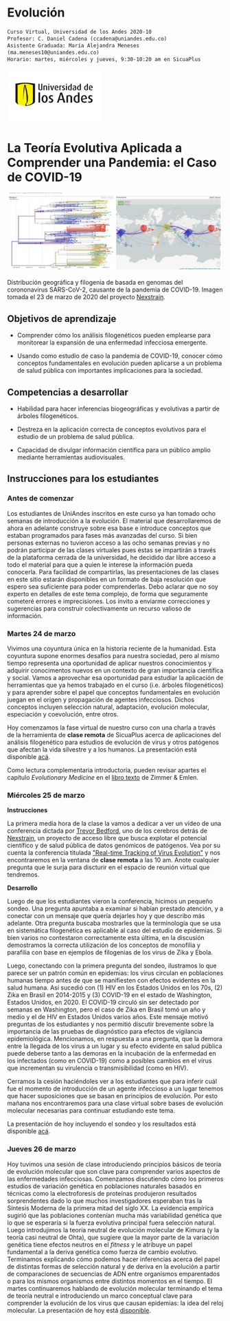 # Evolución 
    
    Curso Virtual, Universidad de los Andes 2020-10
    Profesor: C. Daniel Cadena (ccadena@uniandes.edu.co)
    Asistente Graduada: María Alejandra Meneses (ma.meneses10@uniandes.edu.co)    
    Horario: martes, miércoles y jueves, 9:30-10:20 am en SicuaPlus
![](andes.png)
       
# La Teoría Evolutiva Aplicada a Comprender una Pandemia: el Caso de COVID-19

![](nextstrain.png)

Distribución geográfica y filogenia de basada en genomas del corononavirus SARS-CoV-2, causante de la pandemia de COVID-19. Imagen tomada el 23 de marzo de 2020 del proyecto [Nexstrain](https://nextstrain.org/).
    
## Objetivos de aprendizaje

-	Comprender cómo los análisis filogenéticos pueden emplearse para monitorear la expansión de una enfermedad infecciosa emergente.

-	Usando como estudio de caso la pandemia de COVID-19, conocer cómo conceptos fundamentales en evolución pueden aplicarse a un problema de salud pública con importantes implicaciones para la sociedad.

## Competencias a desarrollar

-	Habilidad para hacer inferencias biogeográficas y evolutivas a partir de árboles filogenéticos.

-	Destreza en la aplicación correcta de conceptos evolutivos para el estudio de un problema de salud pública.

-	Capacidad de divulgar información científica para un público amplio mediante herramientas audiovisuales.

## Instrucciones para los estudiantes

### Antes de comenzar

Los estudiantes de UniAndes inscritos en este curso ya han tomado ocho semanas de introducción a la evolución. El material que desarrollaremos de ahora en adelante construye sobre esa base e introduce conceptos que estaban programados para fases más avanzadas del curso. Si bien personas externas no tuvieron acceso a las ocho semanas previas y no podrán participar de las clases virtuales pues éstas se impartirán a través de la plataforma cerrada de la universidad, he decidido dar libre acceso a todo el material para que a quien le interese la información pueda conocerla. Para facilidad de compartirlas, las presentaciones de las clases en este sitio estarán disponibles en un formato de baja resolución que espero sea suficiente para poder comprenderlas. Debo aclarar que no soy experto en detalles de este tema complejo, de forma que seguramente cometeré errores e imprecisiones. Los invito a enviarme correcciones y sugerencias para construir colectivamente un recurso valioso de información.

### Martes 24 de marzo

Vivimos una coyuntura única en la historia reciente de la humanidad. Esta coyuntura supone enormes desafíos para nuestra sociedad, pero al mismo tiempo representa una oportunidad de aplicar nuestros conocimientos y adquirir conocimentos nuevos en un contexto de gran importancia científica y social. Vamos a aprovechar esa oportunidad para estudiar la aplicación de herramientas que ya hemos trabajado en el curso (i.e. árboles filogenéticos) y para aprender sobre el papel que conceptos fundamentales en evolución juegan en el origen y propagación de agentes infecciosos. Dichos conceptos incluyen selección natural, adaptación, evolución molecular, especiación y coevolución, entre otros.

Hoy comenzamos la fase virtual de nuestro curso con una charla a través de la herramienta de **clase remota** de SicuaPlus acerca de aplicaciones del análisis filogenético para estudios de evolución de virus y otros patógenos que afectan la vida silvestre y a los humanos. La presentación está disponible [acá](https://github.com/cdanielcadena/evolucion/blob/master/clase1_git.pdf).

Como lectura complementaria introductoria, pueden revisar apartes el capítulo *Evolutionary Medicine* en el [libro texto](https://www.macmillanlearning.com/college/ca/product/Evolution/p/1936221551) de Zimmer & Emlen.

### Miércoles 25 de marzo

**Instrucciones** 

La primera media hora de la clase la vamos a dedicar a ver un vídeo de una conferencia dictada por [Trevor Bedford](https://twitter.com/trvrb), uno de los cerebros detrás de [Nexstrain](https://nextstrain.org/), un proyecto de acceso libre que busca explotar el potencial científico y de salud pública de datos genómicos de patógenos. Vea por su cuenta la conferencia titulada ["Real-time Tracking of Virus Evolution"](https://youtu.be/Ok2iZ9-cUlk) y nos encontraremos en la ventana de **clase remota** a las 10 am. Anote cualquier pregunta que le surja para discturir en el espacio de reunión virtual que tendremos.

**Desarrollo** 

Luego de que los estudiantes vieron la conferencia, hicimos un pequeño sondeo. Una pregunta apuntaba a examinar si habían prestado atención, y a conectar con un mensaje que quería dejarles hoy y que describo más adelante. Otra pregunta buscaba mostrarles que la terminología que se usa en sistemática filogenética es aplicable al caso del estudio de epidemias. Si bien varios no contestaron correctamente esta última, en la discusión demostramos la correcta utilización de los conceptos de monofilia y parafilia con base en ejemplos de filogenias de los virus de Zika y Ebola. 

Luego, conectando con la primera pregunta del sondeo, ilustramos lo que parece ser un patrón común en epidemias: los virus circulan en poblaciones humanas tiempo antes de que se manifiesten con efectos evidentes en la salud humana. Así sucedió con (1) HIV en los Estados Unidos en los 70s, (2) Zika en Brasil en 2014-2015 y (3) COVID-19 en el estado de Washington, Estados Unidos, en 2020. El COVID-19 circuló sin ser detectado por semanas en Washington, pero el caso de Zika en Brasil tomó un año y medio y el de HIV en Estados Unidos varios años. Este mensaje motivó preguntas de los estudiantes y nos permitió discutir brevemente sobre la importancia de las pruebas de diagnóstico para efectos de vigilancia epidemiológica. Mencionamos, en respuesta a una pregunta, que la demora entre la llegada de los virus a un lugar y su efecto evidente en salud pública puede deberse tanto a las demoras en la incubación de la enfermedad en los infectados (como en COVID-19) como a posibles cambios en el virus que incrementan su virulencia o transmisibilidad (como en HIV). 

Cerramos la cesión haciéndoles ver a los estudiantes que para inferir cuál fue el momento de introducción de un agente infeccioso a un lugar tenemos que hacer suposiciones que se basan en principios de evolución. Por esto mañana nos encontraremos para una clase virtual sobre bases de evolución molecular necesarias para continuar estudiando este tema. 

La presentación de hoy incluyendo el sondeo y los resultados está disponible [acá](https://github.com/cdanielcadena/evolucion/blob/master/clase2_git.pdf).

### Jueves 26 de marzo

Hoy tuvimos una sesión de clase introduciendo principios básicos de teoría de evolución molecular que son clave para comprender varios aspectos de las enfermedades infecciosas. Comenzamos discutiendo cómo los primeros estudios de variación genética en poblaciones naturales basados en técnicas como la electroforesis de proteínas produjeron resultados sorprendentes dado lo que muchos investigadores esperaban tras la Síntesis Moderna de la primera mitad del siglo XX. La evidencia empírica sugirió que las poblaciones contenían mucha más variabilidad genética que lo que se esperaría si la fuerza evolutiva principal fuera selección natural. Luego introdujimos la teoría neutral de evolución molecular de Kimura (y la teoría casi neutral de Ohta), que sugiere que la mayor parte de la variación genética tiene efectos neutros en el *fitness* y le atribuye un papel fundamental a la deriva genética como fuerza de cambio evolutivo. Terminamos explicando cómo podemos hacer inferencias acerca del papel de distintas formas de selección natural y de deriva en la evolución a partir de comparaciones de secuencias de ADN entre organismos emparentados o para los mismos organismos entre distintos momentos en el tiempo. El martes continuaremos hablando de evolución molecular terminando el tema de teoría neutral e introduciendo un marco conceptual clave para comprender la evolución de los virus que causan epidemias: la idea del reloj molecular. La presentación de hoy está [disponible](https://github.com/cdanielcadena/evolucion/blob/master/clase3_git.pdf).
